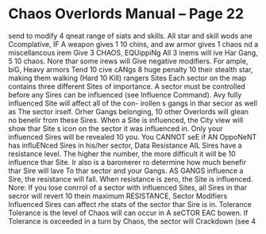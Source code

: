 # Chaos Overlords Manual – Page 22

send to modify 4 qneat range of siats and skills. All star and skill wods ane Ccomplative, IF A weapon gives 1 10 chins, and aw armor gives 1 chaos nd a miscellancous irem Give 3 CHAOS, EQUippiNg All 3 inems will ive Har Gang, 5 10 chaos. Nore thar some irews will Give negative modifiers. For ample, biG, Heavy armors Tend 10 cive cANgs 8 huge penalty 10 their stealth star, making them walking (Hard 10 Kill) rangers Sites Each sector on the map contains three different Sites of importance. A sector must be controlled before any Sires can be influenced (see Influence Command). Avy fully influenced Site will affect all of the con- irollen s gangs in thar secior as well as The sector irself. Orher Gangs belonging, 10 other Overlords will glean no benelir from these Sires. When a Site is influenced, the City view will show thar Site s icon on the sector it was influenced in. Only your influenced Sires will be revealed 10 you. You CANNOT seE if AN OppoNeNT has influENced Sires in his/her sector, Data Resistance AIL Sires have a resistance level. The higher the number, the more difficult it will be 10 influence thar Site. Ir also is a baromerer ro determine how much benefir thar Sire will lave To thar sector and your Gangs. AS GANGS influence a Sire, the resistance will fall. When resistance is zero, the Site is influenced. Nore: If you lose conrrol of a sector with influenced Sites, all Sires in thar secror will revert 10 thein maximum RESISTANCE, Sector Modifiers Influenced Sires can affect rhe stats of the sector thar Sire is in. Tolerance Tolerance is the level of Chaos will can occur in A seCTOR EAC bowen. If Tolerance is oxceeded in a turn by Chaos, the sector will Crackdown (see 4

